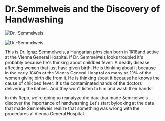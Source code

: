 # Dr.Semmelweis and the Discovery of Handwashing

![Dr.-Semmelweis](https://github.com/Maddy1299/Dr.-Semmelweis-and-the-Discovery-of-Handwashing/blob/2e221bbb552a2ac95be9a88435060b6958530d4d/Dr.%20Semmelweis%20and%20the%20Discovery%20of%20Handwashing/datasets/ignaz_semmelweis_1860.jpeg?raw=true)


![Dr.-Semmelweis](https://www.google.com/imgres?imgurl=https%3A%2F%2Fupload.wikimedia.org%2Fwikipedia%2Fcommons%2Fthumb%2Ff%2Ff8%2FIgnaz_Semmelweis_1860.jpg%2F1200px-Ignaz_Semmelweis_1860.jpg&imgrefurl=https%3A%2F%2Fen.wikipedia.org%2Fwiki%2FIgnaz_Semmelweis&tbnid=4CwMn4ktJq1CMM&vet=12ahUKEwjjqfWKkI_xAhW1MXIKHbjZD98QMygAegUIARCwAQ..i&docid=wiUiYcKcnqG9eM&w=1200&h=1623&q=dr%20ignaz%20semmelweis&ved=2ahUKEwjjqfWKkI_xAhW1MXIKHbjZD98QMygAegUIARCwAQ)

This is Dr. Ignaz Semmelweis, a Hungarian physician born in 1818and active at the Vienna General Hospital. If Dr. Semmelweis looks troubled it's probably because he's thinking about childbed fever: A deadly disease affecting women that just have given birth. He is thinking about it because in the early 1840s at the Vienna General Hospital as many as 10% of the women giving birth die from it. He is thinking about it because he knows the cause of childbed fever: It's the contaminated hands of the doctors delivering the babies. And they won't listen to him and wash their hands!

In this Repo, we're going to reanalyze the data that made Semmelweis discover the importance of handwashing.Let's start bylooking at the data that made Semmelweis realize that something was wrong with the procedures at Vienna General Hospital.
